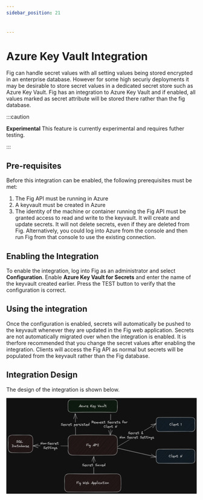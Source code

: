 ```yaml
---
sidebar_position: 21


---
```


# Azure Key Vault Integration

Fig can handle secret values with all setting values being stored encrypted in an enterprise database. However for some high securiy deployments it may be desirable to store secret values in a dedicated secret store such as Azure Key Vault. Fig has an integration to Azure Key Vault and if enabled, all values marked as secret attribute will be stored there rather than the fig database.

:::caution

**Experimental**
This feature is currently experimental and requires futher testing.

:::

## Pre-requisites

Before this integration can be enabled, the following prerequisites must be met:

1. The Fig API must be running in Azure
2. A keyvault must be created in Azure
3. The identity of the machine or container running the Fig API must be granted access to read and write to the keyvault. It will create and update secrets. It will not delete secrets, even if they are deleted from Fig. Alternatively, you could log into Azure from the console and then run Fig from that console to use the existing connection.

## Enabling the Integration

To enable the integration, log into Fig as an administrator and select **Configuration**.
Enable __Azure Key Vault for Secrets__ and enter the name of the keyvault created earlier.
Press the TEST button to verify that the configuration is correct.

## Using the integration

Once the configuration is enabled, secrets will automatically be pushed to the keyvault whenever they are updated in the Fig web application. Secrets are not automatically migrated over when the integration is enabled. It is therfore recommended that you change the secret values after enabling the integration.
Clients will access the Fig API as normal but secrets will be populated from the keyvault rather than the Fig database.

## Integration Design

The design of the integration is shown below.

![Diagram - Option1](../../static/img/keyvault-option1.excalidraw.png)
